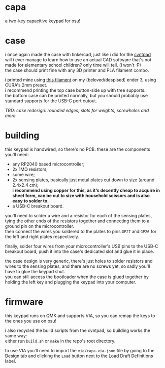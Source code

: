 # capa
a two-key capacitive keypad for osu!

# case
i once again made the case with tinkercad, just like i did for the [cvntpad](https://github.com/matthew-5pl/cvntpad)  
will i ever manage to learn how to use an actual CAD software that's not made for elementary school children? only time will tell. (i won't :P)  
the case should print fine with any 3D printer and PLA filament combo.

i printed mine using [this filament](https://overture3d.com/products/overture-rock-pla-filament-1-75mm?variant=39594811621564)
on my (beloved/despised) ender 3, using CURA's 2mm preset.  
i recommend printing the top case button-side up with tree supports.  
the bottom case can be printed normally, but you should probably use standard supports for the USB-C port cutout.

*TBD: case redesign: rounded edges, slots for weights, screwholes and more*

# building
this keypad is handwired, so there's no PCB. these are the components you'll need:

- any RP2040 based microcontroller;
- 2x 1MΩ resistors;
- some wire;
- 2x sensing plates, basically just metal plates cut down to size (around 2.4x2.4 cm);  
**i recommend using copper for this, as it's decently cheap to acquire in sheet form, can be cut to size with household scissors and is also easy to solder to.**
- a USB-C breakout board.

you'll need to solder a wire and a resistor for each of the sensing plates, tying the other ends of the resistors together and connecting them to a ground pin on the microcontroller.  
then connect the wires you soldered to the plates to pins `GP27` and `GP26` for the left and right plates respectively.  

finally, solder four wires from your microcontroller's USB pins to the USB-C breakout board, push it into the case's dedicated slot and glue it in place.  

the case design is very generic, there's just holes to solder resistors and wires to the sensing plates, and there are no screws yet, so sadly you'll have to glue the keypad shut.  
you can still access the bootloader when the case is glued together by holding the left key and plugging the keypad into your computer.

# firmware
this keypad runs on QMK and supports VIA, so you can remap the keys to the ones you use on osu!

i also recycled the build scripts from the cvntpad, so building works the same way:  
either run `build.sh` or `make` in the repo's root directory.

to use VIA you'll need to import the `via/capa-via.json` file by going to the Design tab and clicking the `Load` button next to the Load Draft Definitions label.
